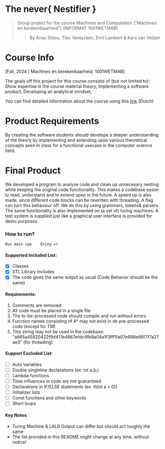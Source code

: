 # The never{ Nestifier }
> Group project for the course Machines and Computation ("Machines en berekenbaarheid") (INFORMAT 1001WETMAB)
> > By Anas Stitou, Tibo Vereycken, Emil Lambert & Kars van Velzen

# Course Info

[Fall, 2024 | Machines en berekenbaarheid, 1001WETMAB] 

The goals off this project for this course consists of (but not limited to): Show expertise in the course material theory, Implementing a software product, Developing an analytical mindset, 

You can find detailed information about the course using this [link](https://www.uantwerpen.be/nl/studeren/aanbod/alle-opleidingen/informatica-studeren/bachelor/studieprogramma/) (Dutch)

# Product Requirements

By creating the software students should develope a deeper understanding of the theory by implementing and extending upon various theoretical concepts seen in class for a functional usecase in the computer science field.

# Final Product

We developed a program to analyse code and clean up unnecesary nesting while keeping the original code functionality. This makes a codebase easier to read, understand and to extend upon in the future. A speed up is also made, since different code blocks can be rewritten with threading. A flag can turn this behaviour off. We do this by using grammars, tokens& parsers. The same functionality is also implemented on (a set of) turing machines. A test system is supplied just like a graphical user interface is provided for demo purposes.

### How to run?
    Run main.cpp    Enjoy =)

#### Supported Included List:
- [X] Classes
- [X] STL Library Includes
- [X] The code gives the same output as usual (Code Behavior should be the same)

#### Requirements:
1. Comments are removed 
2. All code must be placed in a single file 
3. The to-be-processed code should compile and run without errors 
4. Function names consisting of A* may not exist in de pre-processed code (except for TM)
5. This string may not be used in the codebase: "a665a45920422f9d417e4867efdc4fb8a04a1f3fff1fa07e998e86f7f7a27ae3" (for threading)

#### Support Excluded List:
- [ ] Auto variables 
- [ ] Double singleline declarations (ex: int a,b;)
- [ ] Lambda functions
- [ ] Time influences in code are not guaranteed
- [ ] Declarations in IF/ELSE statements (ex: if(int a = 0))
- [ ] Initializer lists
- [ ] Const functions and other keywords
- [ ] Short loops

#### Key Notes
- Turing Machine & LALR Output can differ but should act roughly the same
- The list provided in this README might change at any time, without notice!

